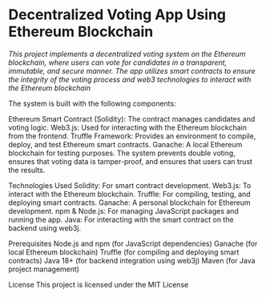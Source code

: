 
# **Decentralized Voting App Using Ethereum Blockchain**

*This project implements a decentralized voting system on the Ethereum blockchain, where users can vote for candidates in a transparent, immutable, and secure manner. The app utilizes smart contracts to ensure the integrity of the voting process and web3 technologies to interact with the Ethereum blockchain*

 The system is built with the following components:

Ethereum Smart Contract (Solidity): The contract manages candidates and voting logic.
Web3.js: Used for interacting with the Ethereum blockchain from the frontend.
Truffle Framework: Provides an environment to compile, deploy, and test Ethereum smart contracts.
Ganache: A local Ethereum blockchain for testing purposes.
The system prevents double voting, ensures that voting data is tamper-proof, and ensures that users can trust the results.

Technologies Used
Solidity: For smart contract development.
Web3.js: To interact with the Ethereum blockchain.
Truffle: For compiling, testing, and deploying smart contracts.
Ganache: A personal blockchain for Ethereum development.
npm & Node.js: For managing JavaScript packages and running the app.
Java: For interacting with the smart contract on the backend using web3j.


Prerequisites
Node.js and npm (for JavaScript dependencies)
Ganache (for local Ethereum blockchain)
Truffle (for compiling and deploying smart contracts)
Java 18+ (for backend integration using web3j)
Maven (for Java project management)

License
This project is licensed under the MIT License 
